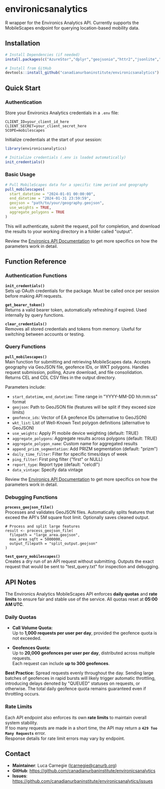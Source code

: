 # environicsanalytics

R wrapper for the Environics Analytics API. Currently supports the
MobileScapes endpoint for querying location-based mobility data.

## Installation

``` r
# Install Dependencies (if needed)
install.packages(c("AzureStor","dplyr","geojsonio","httr2","jsonlite","readr","sf","dotenv"))

# Install from GitHub
devtools::install_github("canadianurbaninstitute/environicsanalytics")
```

## Quick Start

### Authentication

Store your Environics Analytics credentials in a `.env` file:

```         
CLIENT_ID=your_client_id_here
CLIENT_SECRET=your_client_secret_here
SCOPE=mobilescapes
```

Initialize credentials at the start of your session:

``` r
library(environicsanalytics)

# Initialize credentials (.env is loaded automatically)
init_credentials()
```

### Basic Usage

``` r
# Pull MobileScapes data for a specific time period and geography
pull_mobilescapes(
  start_datetime = "2024-01-01 00:00:00",
  end_datetime = "2024-01-31 23:59:59",
  geojson = "path/to/your/geography.geojson",
  use_weights = TRUE,
  aggregate_polygons = TRUE
)
```

This will authenticate, submit the request, poll for completion, and
download the results to your working directory in a folder called
"output".

Review the [Environics API Documentation](https://developers.environicsanalytics.com/) to get more specifics on how the parameters work in detail.

## Function Reference

### Authentication Functions

**`init_credentials()`**\
Sets up OAuth credentials for the package. Must be called once per
session before making API requests.

**`get_bearer_token()`**\
Returns a valid bearer token, automatically refreshing if expired. Used
internally by query functions.

**`clear_credentials()`**\
Removes all stored credentials and tokens from memory. Useful for
switching between accounts or testing.

### Query Functions

**`pull_mobilescapes()`**\
Main function for submitting and retrieving MobileScapes data. Accepts
geography via GeoJSON file, geofence IDs, or WKT polygons. Handles
request submission, polling, Azure download, and file consolidation.
Returns CEL and CDL CSV files in the output directory.

Parameters include: 
- `start_datetime`, `end_datetime`: Time range in "YYYY-MM-DD hh:mm:ss" format
- `geojson`: Path to GeoJSON file (features will be split if they exceed size limits)
- `geofence_ids`: Vector of EA geofence IDs (alternative to GeoJSON)
- `wkt_list`: List of Well-Known Text polygon definitions (alternative to GeoJSON)
- `use_weights`: Apply PI mobile device weighting (default: TRUE)
- `aggregate_polygons`: Aggregate results across polygons (default: TRUE)
- `aggregate_polygon_name`: Custom name for aggregated results
- `append_prizm_segmentation`: Add PRIZM segmentation (default: "prizm")
- `daily_time_filter`: Filter for specific times/days of week
- `ping_filter`: First ping filter ("first" or NULL)
- `report_type`: Report type (default: "celcdl")
- `data_vintage`: Specify data vintage

Review the [Environics API Documentation](https://developers.environicsanalytics.com/) to get more specifics on how the parameters work in detail.

### Debugging Functions

**`process_geojson_file()`**\
Processes and validates GeoJSON files. Automatically splits features
that exceed the API's 5M square foot limit. Optionally saves cleaned
output.

```         
# Process and split large features
result <- process_geojson_file(
  filepath = "large_area.geojson",
  max_area_sqft = 5000000,
  output_filepath = "split_output.geojson"
)
```

**`test_query_mobilescapes()`**\
Creates a dry run of an API request without submitting. Outputs the
exact request that would be sent to "test_query.txt" for inspection and
debugging.

## API Notes

The Environics Analytics MobileScapes API enforces **daily quotas** and **rate limits** to ensure fair and stable use of the service. All quotas reset at **05:00 AM UTC**.

### Daily Quotas

- **Call Volume Quota:**  
  Up to **1,000 requests per user per day**, provided the geofence quota is not exceeded.

- **Geofences Quota:**  
  Up to **20,000 geofences per user per day**, distributed across multiple requests.  
  Each request can include **up to 300 geofences**.

**Best Practice:**  Spread requests evenly throughout the day. Sending large batches of geofences in rapid bursts will likely trigger automatic throttling, introducing delays denoted by "QUEUED" statuses on requests, or otherwise. The total daily geofence quota remains guaranteed even if throttling occurs.

### Rate Limits

Each API endpoint also enforces its own **rate limits** to maintain overall system stability.  
If too many requests are made in a short time, the API may return a **`429 Too Many Requests`** error.  
Response details for rate limit errors may vary by endpoint.


## Contact

-   **Maintainer**: Luca Carnegie
    ([lcarnegie\@canurb.org](mailto:lcarnegie@canurb.org))
-   **GitHub**:
    <https://github.com/canadianurbaninstitute/environicsanalytics>
-   **Issues**:
    <https://github.com/canadianurbaninstitute/environicsanalytics/issues>
